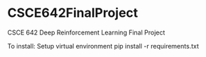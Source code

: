 # CSCE642FinalProject
CSCE 642 Deep Reinforcement Learning Final Project

To install:
Setup virtual environment 
pip install -r requirements.txt